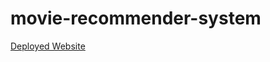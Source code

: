# movie-recommender-system
[Deployed Website](https://movie-recommender-system-devidutta.streamlit.app/)
